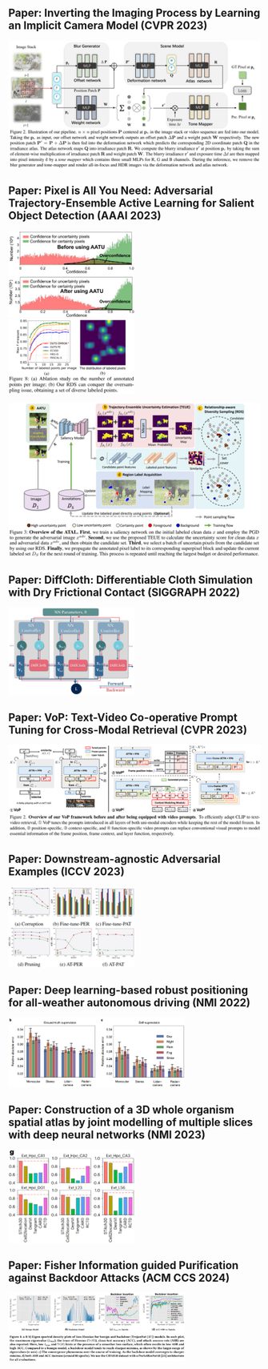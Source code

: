 ## Paper: Inverting the Imaging Process by Learning an Implicit Camera Model (CVPR 2023)
![Figure](https://github.com/weihui1308/notebook/blob/main/assets/paperWritting/20231017101123.png?raw=true)

## Paper: Pixel is All You Need: Adversarial Trajectory-Ensemble Active Learning for Salient Object Detection (AAAI 2023)
<img src="https://github.com/weihui1308/notebook/blob/main/assets/paperWritting/20231019093737.png?raw=true" width=50%>

<img src="https://github.com/weihui1308/notebook/blob/main/assets/paperWritting/20231019093647.png?raw=true" width=50%>

![Figure](https://github.com/weihui1308/notebook/blob/main/assets/paperWritting/20231019093456.png?raw=true)

## Paper: DiffCloth: Differentiable Cloth Simulation with Dry Frictional Contact (SIGGRAPH 2022)
<img src="https://github.com/weihui1308/notebook/blob/main/assets/paperWritting/20231019093125.png?raw=true" width=50%>

## Paper: VoP: Text-Video Co-operative Prompt Tuning for Cross-Modal Retrieval (CVPR 2023)
<img src="https://github.com/weihui1308/notebook/blob/main/assets/paperWritting/20231019094728.png?raw=true">

## Paper: Downstream-agnostic Adversarial Examples (ICCV 2023)
<img src="https://github.com/weihui1308/notebook/blob/main/assets/paperWritting/20231024214232.png?raw=true" width=50%>

## Paper: Deep learning-based robust positioning for all-weather autonomous driving (NMI 2022)
<img src="https://github.com/weihui1308/notebook/blob/main/assets/paperWritting/20231027160155.png?raw=true" width=70%>

## Paper: Construction of a 3D whole organism spatial atlas by joint modelling of multiple slices with deep neural networks (NMI 2023)
<img src="https://github.com/weihui1308/notebook/blob/main/assets/paperWritting/20231113170315.png?raw=true" width=50%>

## Paper: Fisher Information guided Purification against Backdoor Attacks (ACM CCS 2024)
<img src="https://github.com/weihui1308/notebook/blob/main/assets/paperWritting/20240805092946.png?raw=true" width=70%>

